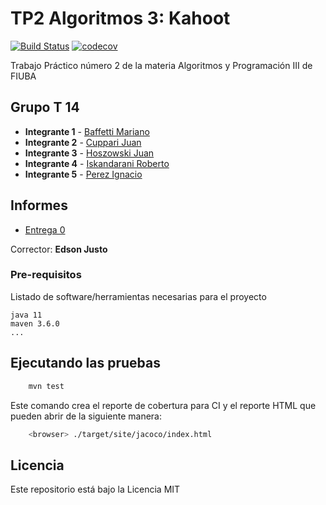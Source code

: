 
# TP2 Algoritmos 3: Kahoot

[![Build Status](https://travis-ci.com/marianobaffetti/Kahoot_Algo3.svg?branch=master)](https://travis-ci.com/github/marianobaffetti/Kahoot_Algo3/)
[![codecov](https://codecov.io/gh/marianobaffetti/Kahoot_Algo3/branch/master/graph/badge.svg)](https://codecov.io/gh/marianobaffetti/Kahoot_Algo3)

Trabajo Práctico número 2 de la materia Algoritmos y Programación III de FIUBA

## Grupo T 14

* **Integrante 1** - [Baffetti Mariano](https://github.com/marianobaffetti)
* **Integrante 2** - [Cuppari Juan](https://github.com/juampaCuppari)
* **Integrante 3** - [Hoszowski Juan](https://github.com/Juanhosz)
* **Integrante 4** - [Iskandarani Roberto](https://github.com/Robert-Iskandarani)
* **Integrante 5** - [Perez Ignacio](https://github.com/NachitoPerez)

## Informes
* [Entrega 0](https://www.dropbox.com/s/aw0y7baekk46sz6/informe-tp2-algo3.pdf?dl=0)

Corrector: **Edson Justo**

### Pre-requisitos

Listado de software/herramientas necesarias para el proyecto

```
java 11
maven 3.6.0
...
```

## Ejecutando las pruebas

```bash
    mvn test
```


Este comando crea el reporte de cobertura para CI y el reporte HTML que pueden abrir de la siguiente manera:

```bash
    <browser> ./target/site/jacoco/index.html
```

## Licencia

Este repositorio está bajo la Licencia MIT
